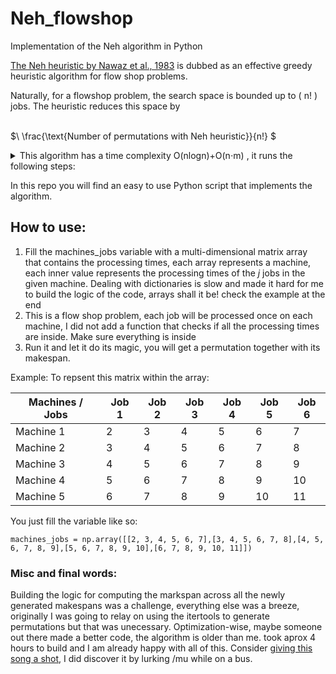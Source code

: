 # Neh_flowshop
Implementation of the Neh algorithm in Python

[The Neh heuristic by Nawaz et al., 1983](https://www.sciencedirect.com/science/article/abs/pii/0305048383900889) is dubbed as an effective greedy heuristic algorithm for flow shop problems. 

Naturally, for a flowshop problem, the search space is bounded up to \( n! \) jobs. The heuristic reduces this space by

\
$\ \frac{\text{Number of permutations with Neh heuristic}}{n!} $ 



<details>
<summary>This algorithm has a time complexity O(nlogn)+O(n⋅m) , it runs the following steps:</summary>
<br>
# Pseudo Code for the Neh Algorithm

## Input:
- n: number of jobs
- m: number of machines
- processing_times: array of processing times for each job on each machine

## Output:
- schedule: a schedule that minimizes the makespan

## Procedure:
1. Compute the sum of each job across each machine, sort them in a decreasing order.
2. Initialize an empty schedule.
3. Using  the sorted order, as long as the schedule does not contain all the jobs:
   a. add the first job to the list
   b. create all the possible permutations by shifting the newly added job to the right up to n times .
   c. compute the makespan of the flowshop schedule and choose the permutation with the lowest makespan.
   d. increment n by 1 and choose the next job from the aformentioned order
   
5. Obtain the schedule.

## Pseudo Code:
```
1. Compute_sum_of_each_job_across_machines_and_sort()

2. Initialize an empty schedule.

3. Set n_jobs_added = 0

4. while len(n_jobs) != n :
   a. Add_job_to_schedule_at_index(n_jobs_added)
   b. Compute_makespan_for_all_possible_permutations()
   c. Choose_permutation_with_lowest_makespan()
   d. Increment n_jobs_added by 1

5. Return schedule
```
</details>


In this repo you will find an easy to use Python script that implements the algorithm. 

## How to use:

1. Fill the machines_jobs variable with a multi-dimensional matrix array that contains the processing times, each  array represents a machine, each inner value represents the processing times of the $j$ jobs in the given machine. Dealing with dictionaries is slow and made it hard for me to build the logic of the code, arrays shall it be! check the example at the end
2. This is a flow shop problem, each job will be processed once on each machine, I did not add a function that checks if all the processing times are inside. Make sure everything is inside
3. Run it and let it do its magic, you will get a permutation together with its makespan.

Example: 
To repsent this matrix within the array:

| Machines / Jobs  | Job 1 | Job 2  | Job 3  | Job 4 | Job 5 | Job 6|
| ------------- | ------------- | ------------- | ------------- | ------------- | ------------- | ------------- |
| Machine 1| 2  | 3  | 4  | 5  | 6  | 7  |
| Machine 2  | 3  | 4  | 5 | 6  | 7  |8  |
| Machine 3  | 4  | 5 | 6  | 7  | 8  | 9  |
| Machine 4  | 5  | 6  | 7  | 8  | 9  | 10  |
| Machine 5  | 6  | 7  | 8  | 9 | 10  | 11  |


You just fill the variable like so:
```[python]
machines_jobs = np.array([[2, 3, 4, 5, 6, 7],[3, 4, 5, 6, 7, 8],[4, 5, 6, 7, 8, 9],[5, 6, 7, 8, 9, 10],[6, 7, 8, 9, 10, 11]])
```

### Misc and final words:

Building the logic for computing the markspan across all the newly generated makespans was a challenge, everything else was a breeze, originally I was going to relay on using the itertools to generate permutations but that was unecessary. Optimization-wise, maybe someone out there made a better code, the algorithm is older than me. took aprox 4 hours to build and I am already happy with all of this. Consider [giving this song a shot](https://www.youtube.com/watch?v=lBdQEqgpGfM), I did discover it by lurking /mu while on a bus.


